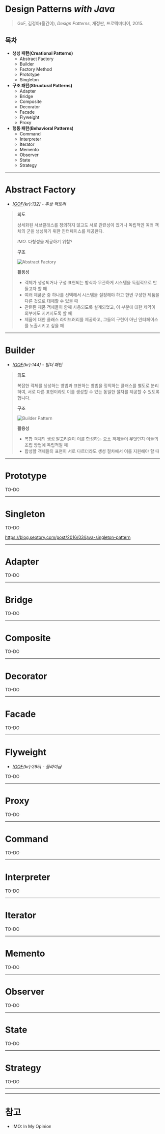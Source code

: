 # Design Patterns *with Java*

> GoF, 김정아(옮긴이), *Design Patterns*, 개정판, 프로텍미디어, 2015.

## 목차

- **생성 패턴(Creational Patterns)**
    - Abstract Factory
    - Builder
    - Factory Method
    - Prototype
    - Singleton
- **구조 패턴(Structural Patterns)**
    - Adapter
    - Bridge
    - Composite
    - Decorator
    - Facade
    - Flyweight
    - Proxy
- **행동 패턴(Behavioral Patterns)**
    - Command
    - Interpreter
    - Iterator
    - Memento
    - Observer
    - State
    - Strategy

---

# Abstract Factory

- *[[GOF](http://wiki.c2.com/?GangOfFour){kr}:132] - 추상 팩토리*

> **의도**
> 
> 상세화된 서브클래스를 정의하지 않고도 서로 관련성이 있거나 독립적인 여러 객체의 군을 생성하기 위한 인터페이스를 제공한다.
> 
> *IMO*. 다형성을 제공하기 위함?
> 
> **구조**
> 
> ![Abstract Factory](http://www.cs.unc.edu/~stotts/GOF/hires/Pictures/abfac108.gif)
> 
> **활용성**
> 
> - 객체가 생성되거나 구성∙표현되는 방식과 무관하게 시스템을 독립적으로 만들고자 할 때
> - 여러 제품군 중 하나를 선택해서 시스템을 설정해야 하고 한번 구성한 제품을 다른 것으로 대체할 수 있을 때
> - 관련된 제품 객체들이 함께 사용되도록 설계되었고, 이 부분에 대한 제약이 외부에도 지켜지도록 할 때
> - 제품에 대한 클래스 라이브러리를 제공하고, 그들의 구현이 아닌 인터페이스를 노출시키고 싶을 때

---

# Builder

-   *[[GOF](http://wiki.c2.com/?GangOfFour){kr}:144] - 빌더 패턴*

> **의도**
>
> 복잡한 객체를 생성하는 방법과 표현하는 방법을 정의하는 클래스를 별도로 분리하여, 서로 다른 표현이라도 이를 생성할 수 있는 동일한 절차를 제공할 수 있도록 합니다.
>
> **구조**
>
> ![Builder Pattern](http://www.cs.unc.edu/~stotts/GOF/hires/Pictures/builder.gif)
>
> **활용성**
>
> - 복합 객체의 생성 알고리즘이 이를 합성하는 요소 객체들이 무엇인지 이들의 조립 방법에 독립적일 때
> - 합성할 객체들의 표현이 서로 다르더라도 생성 절차에서 이를 지원해야 할 때

---

# Prototype

TO-DO

---

# Singleton

TO-DO

https://blog.seotory.com/post/2016/03/java-singleton-pattern

---

# Adapter

TO-DO

---

# Bridge

TO-DO

---

# Composite

TO-DO

---

# Decorator

TO-DO

---

# Facade

TO-DO

---

# Flyweight

- *[[GOF](http://wiki.c2.com/?GangOfFour){kr}:265] - 플라이급*

TO-DO

---

# Proxy

TO-DO

---

# Command

TO-DO

---

# Interpreter

TO-DO

---

# Iterator

TO-DO

---

# Memento

TO-DO

---

# Observer

TO-DO

---

# State

TO-DO

---

# Strategy

TO-DO

---


---

# 참고

- IMO: In My Opinion
